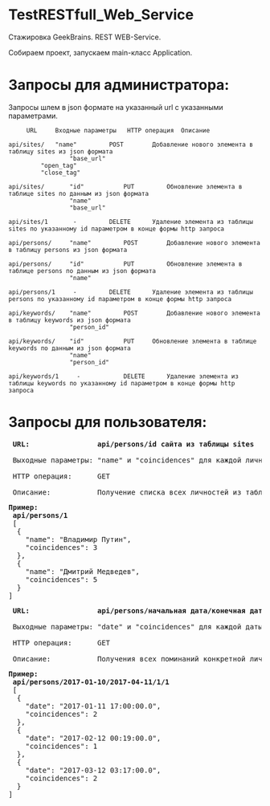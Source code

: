 # TestRESTfull_Web_Service
Стажировка GeekBrains. REST WEB-Service.

Собираем проект, запускаем main-класс Application.

# Запросы для администратора:
Запросы шлем в json формате на указанный url c указанными параметрами.


					
	     URL     Входные параметры	 HTTP операция	Описание
		 
	api/sites/	 "name"         POST        Добавление нового элемента в таблицу sites из json формата
                     "base_url"	
		     "open_tag"
		     "close_tag"
				
    api/sites/       "id"           PUT         Обновление элемента в таблице sites по данным из json формата
                     "name"
                     "base_url"	
				
	api/sites/1       -	        DELETE	    Удаление элемента из таблицы sites по указанному id параметром в конце формы http запроса	
					
	api/persons/     "name"	        POST        Добавление нового элемента в таблицу persons из json формата
	
	api/persons/     "id"           PUT 	    Обновление элемента в таблице persons по данным из json формата
                     "name"        
				 
	api/persons/1     -	        DELETE	    Удаление элемента из таблицы persons по указанному id параметром в конце формы http запроса		
					  
	api/keywords/    "name"         POST	    Добавление нового элемента в таблицу keywords из json формата
                     "person_id"
				  
	api/keywords/    "id"           PUT	    Обновление элемента в таблице keywords по данным из json формата
                     "name"
                     "person_id"	
				  
	api/keywords/1	   -	        DELETE	    Удаление элемента из таблицы keywords по указанному id параметром в конце формы http запроса	
					
# Запросы для пользователя:
<pre>
 <b>URL:                api/persons/id сайта из таблицы sites</b>
 
 Выходные параметры: "name" и "coincidences" для каждой личности
 
 HTTP операция:      GET
 
 Описание:           Получение списка всех личностей из таблицы persons и количества их упоминаний</pre>
 
 <pre><b>Пример:
 api/persons/1 </b>
 [
  {
    "name": "Владимир Путин",
    "coincidences": 3
  },
  {
    "name": "Дмитрий Медведев",
    "coincidences": 5
  }
]</pre>

<pre>
 <b>URL:                api/persons/начальная дата/конечная дата/id сайта из таблицы sites/id личности из таблицы persons</b>
 
 Выходные параметры: "date" и "coincidences" для каждой даты
 
 HTTP операция:      GET
 
 Описание:           Получения всех поминаний конкретной личности за указанный диапазон дат.</pre>
 
 <pre><b>Пример:
 api/persons/2017-01-10/2017-04-11/1/1</b>
 [
  {
    "date": "2017-01-11 17:00:00.0",
    "coincidences": 2
  },
  {
    "date": "2017-02-12 00:19:00.0",
    "coincidences": 1
  },
  {
    "date": "2017-03-12 03:17:00.0",
    "coincidences": 2
  }
]</pre>
 
                        
